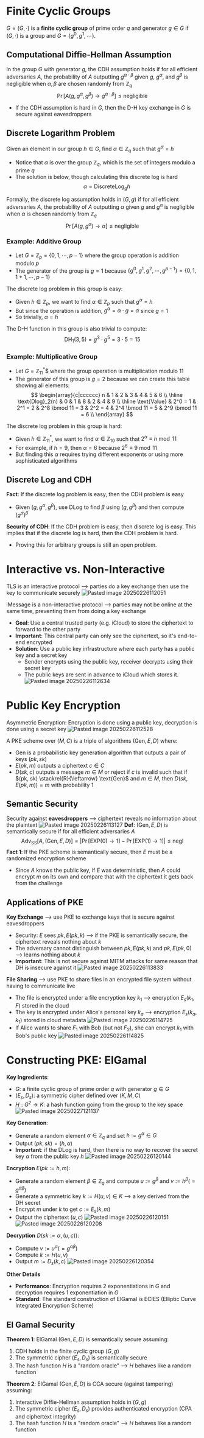 # Finite Cyclic Groups
$G = (G, \cdot)$ is a **finite cyclic group** of prime order $q$ and generator $g \in G$ if $(G, \cdot)$ is a group and $G = \{g^0, g^1, \cdots \}$.

## Computational Diffie-Hellman Assumption
In the group $G$ with generator $g$, the CDH assumption holds if for all efficient adversaries $A$, the probability of $A$ outputting $g^{\alpha \cdot \beta}$ given $g$, $g^\alpha$, and $g^\beta$ is negligible when $\alpha, \beta$ are chosen randomly from $\mathbb{Z}_q$
$$
\Pr[A(g, g^\alpha, g^\beta) \rightarrow g^{\alpha \cdot \beta}] \leq \text{negligible}
$$

* If the CDH assumption is hard in $G$, then the D-H key exchange in $G$ is secure against eavesdroppers

## Discrete Logarithm Problem
Given an element in our group $h \in G$, find $\alpha \in \mathbb{Z}_q$ such that $g^\alpha = h$
* Notice that $\alpha$ is over the group $\mathbb{Z}_q$, which is the set of integers modulo a prime $q$
* The solution is below, though calculating this discrete log is hard
$$
\alpha = \text{DiscreteLog}_{g} h
$$

Formally, the discrete log assumption holds in $(G, g)$ if for all efficient adversaries $A$, the probability of $A$ outputting $\alpha$ given $g$ and $g^\alpha$ is negligible when $\alpha$ is chosen randomly from $\mathbb{Z}_q$
$$
\Pr[A(g, g^\alpha) \rightarrow \alpha] \leq \text{negligible}
$$

### Example: Additive Group
* Let $G = \mathbb{Z}_p = \{0, 1, \cdots, p-1\}$ where the group operation is addition modulo $p$
* The generator of the group is $g = 1$ because $\{g^0, g^1, g^2, \cdots, g^{p-1}\} = \{0, 1, 1+1, \cdots, p-1\}$

The discrete log problem in this group is easy:
* Given $h \in \mathbb{Z}_p$, we want to find $\alpha \in \mathbb{Z}_p$ such that $g^\alpha = h$
* But since the operation is addition, $g^\alpha = \alpha \cdot g = \alpha$ since $g = 1$
* So trivially, $\alpha = h$

The D-H function in this group is also trivial to compute:
$$
\text{DH}_1(3,5) = g^{3} \cdot g^{5} = 3 \cdot 5 = 15
$$

### Example: Multiplicative Group
* Let $G = \mathbb{Z}_{11}^*$$ where the group operation is multiplication modulo $11$
* The generator of this group is $g = 2$ because we can create this table showing all elements:
$$
\begin{array}{c|cccccc}
n & 1 & 2 & 3 & 4 & 5 & 6 \\
\hline
\text{Dlog}_2(n) & 0 & 1 & 8 & 2 & 4 & 9 \\
\hline
\text{Value} & 2^0 = 1 & 2^1 = 2 & 2^8 \bmod 11 = 3 & 2^2 = 4 & 2^4 \bmod 11 = 5 & 2^9 \bmod 11 = 6 \\
\end{array}
$$

The discrete log problem in this group is hard:
* Given $h \in \mathbb{Z}_{11}^*$, we want to find $\alpha \in \mathbb{Z}_{10}$ such that $2^\alpha \equiv h \bmod 11$
* For example, if $h = 9$, then $\alpha = 6$ because $2^6 \equiv 9 \bmod 11$
* But finding this $\alpha$ requires trying different exponents or using more sophisticated algorithms

## Discrete Log and CDH
**Fact**: If the discrete log problem is easy, then the CDH problem is easy
* Given $(g, g^\alpha, g^\beta)$, use DLog to find $\beta$ using $(g, g^\beta)$ and then compute $(g^\alpha)^\beta$

**Security of CDH**: If the CDH problem is easy, then discrete log is easy. This implies that if the discrete log is hard, then the CDH problem is hard.
* Proving this for arbitrary groups is still an open problem.

# Interactive vs. Non-Interactive
TLS is an interactive protocol ⟶ parties do a key exchange then use the key to communicate securely
![Pasted image 20250226112051](../../attachments/Pasted%20image%2020250226112051.png)

iMessage is a non-interactive protocol ⟶ parties may not be online at the same time, preventing them from doing a key exchange
* **Goal**: Use a central trusted party (e.g. iCloud) to store the ciphertext to forward to the other party
* **Important**: This central party can only see the ciphertext, so it's end-to-end encrypted
* **Solution**: Use a public key infrastructure where each party has a public key and a secret key
	* Sender encrypts using the public key, receiver decrypts using their secret key
	* The public keys are sent in advance to iCloud which stores it.
![Pasted image 20250226112634](../../attachments/Pasted%20image%2020250226112634.png)

# Public Key Encryption
Asymmetric Encryption: Encryption is done using a public key, decryption is done using a secret key
![Pasted image 20250226112528](../../attachments/Pasted%20image%2020250226112528.png)

A PKE scheme over $(M, C)$ is a triple of algorithms $(\text{Gen}, E, D)$ where:
* $\text{Gen}$ is a probabilistic key generation algorithm that outputs a pair of keys $(pk, sk)$
* $E(pk, m)$ outputs a ciphertext $c \in C$
* $D(sk, c)$ outputs a message $m \in M$ or $\text{reject}$ if $c$ is invalid
such that if $(pk, sk) \stackrel{R}{\leftarrow} \text{Gen}$ and $m \in M$, then $D(sk, E(pk, m)) = m$ with probability $1$

## Semantic Security
Security against **eavesdroppers** ⟶ ciphertext reveals no information about the plaintext
![Pasted image 20250226113127](../../attachments/Pasted%20image%2020250226113127.png)
**Def**: $(\text{Gen}, E, D)$ is semantically secure if for all efficient adversaries $A$
$$
\text{Adv}_\text{SS}[A, (\text{Gen}, E, D)] = \left| \Pr[\text{EXP}(0) \rightarrow 1] - \Pr[\text{EXP}(1) \rightarrow 1] \right| \leq \text{negl}
$$
**Fact 1**: If the PKE scheme is semantically secure, then $E$ must be a randomized encryption scheme
* Since $A$ knows the public key, if $E$ was deterministic, then $A$ could encrypt $m$ on its own and compare that with the ciphertext it gets back from the challenge

## Applications of PKE

**Key Exchange** ⟶ use PKE to exchange keys that is secure against eavesdroppers
* Security: $E$ sees $pk, E(pk, k)$ ⟶ if the PKE is semantically secure, the ciphertext reveals nothing about $k$
* The adversary cannot distinguish between $pk, E(pk, k)$ and $pk, E(pk, 0)$ ⟶ learns nothing about $k$
* **Important**: This is not secure against MITM attacks for same reason that DH is insecure against it
![Pasted image 20250226113833](../../attachments/Pasted%20image%2020250226113833.png)

**File Sharing** ⟶ use PKE to share files in an encrypted file system without having to communicate live
* The file is encrypted under a file encryption key $k_1$ ⟶ encryption $E_s(k_1, F)$ stored in the cloud
* The key is encrypted under Alice's personal key $k_a$ ⟶ encryption $E_s(k_a, k_1)$ stored in cloud metadata
![Pasted image 20250226114725](../../attachments/Pasted%20image%2020250226114725.png)
* If Alice wants to share $F_1$ with Bob (but not $F_2$), she can encrypt $k_1$ with Bob's public key
![Pasted image 20250226114825](../../attachments/Pasted%20image%2020250226114825.png)

# Constructing PKE: ElGamal

**Key Ingredients**:
* $G$: a finite cyclic group of prime order $q$ with generator $g \in G$
* $(E_s, D_s)$: a symmetric cipher defined over $(K, M, C)$
* $H: G^2 \rightarrow K$: a hash function going from the group to the key space
![Pasted image 20250227121137](../../attachments/Pasted%20image%2020250227121137.png)

**Key Generation**:
* Generate a random element $\alpha \in \mathbb{Z}_q$ and set $h := g^\alpha \in G$
* Output $(pk, sk) = (h, \alpha)$
* **Important**: if the DLog is hard, then there is no way to recover the secret key $\alpha$ from the public key $h$
![Pasted image 20250226120144](../../attachments/Pasted%20image%2020250226120144.png)

**Encryption** $E(pk := h, m)$:
* Generate a random element $\beta \in \mathbb{Z}_q$ and compute $u := g^\beta$ and $v := h^\beta (= g^{\alpha \beta})$
* Generate a symmetric key $k := H(u, v) \in K$ ⟶ a key derived from the DH secret
* Encrypt $m$ under $k$ to get $c := E_s(k, m)$
* Output the ciphertext $(u, c)$
![Pasted image 20250226120151](../../attachments/Pasted%20image%2020250226120151.png)
![Pasted image 20250226120208](../../attachments/Pasted%20image%2020250226120208.png)

**Decryption** $D(sk := \alpha, (u, c))$:
* Compute $v := u^\alpha (= g^{\alpha \beta})$
* Compute $k := H(u, v)$
* Output $m := D_s(k, c)$
![Pasted image 20250226120354](../../attachments/Pasted%20image%2020250226120354.png)

**Other Details**
* **Performance**: Encryption requires 2 exponentiations in $G$ and decryption requires 1 exponentiation in $G$
* **Standard**: The standard construction of ElGamal is ECIES (Elliptic Curve Integrated Encryption Scheme)

## El Gamal Security

**Theorem 1**: ElGamal $(\text{Gen}, E, D)$ is semantically secure assuming:
1. CDH holds in the finite cyclic group $(G, g)$
2. The symmetric cipher $(E_s, D_s)$ is semantically secure
3. The hash function $H$ is a "random oracle" ⟶ $H$ behaves like a random function

**Theorem 2**: ElGamal $(\text{Gen}, E, D)$ is CCA secure (against tampering) assuming:
1. Interactive Diffie-Hellman assumption holds in $(G, g)$
2. The symmetric cipher $(E_s, D_s)$ provides authenticated encryption (CPA and ciphertext integrity)
3. The hash function $H$ is a "random oracle" ⟶ $H$ behaves like a random function
